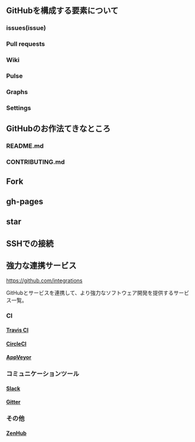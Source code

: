 ## GitHubを構成する要素について
### issues(issue)
### Pull requests
### Wiki
### Pulse
### Graphs
### Settings
## GitHubのお作法てきなところ
### README.md
### CONTRIBUTING.md
## Fork
## gh-pages
## star
## SSHでの接続
## 強力な連携サービス
https://github.com/integrations

GitHubとサービスを連携して、より強力なソフトウェア開発を提供するサービス一覧。

### CI
#### [Travis CI](https://travis-ci.org/)
#### [CircleCI](https://circleci.com/)
#### [AppVeyor](http://www.appveyor.com/)

### コミュニケーションツール
#### [Slack](https://slack.com/)
#### [Gitter](https://gitter.im/)

### その他
#### [ZenHub](https://www.zenhub.io/)

